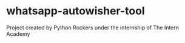 # whatsapp-autowisher-tool
Project created by Python Rockers under the internship of The Intern Academy
